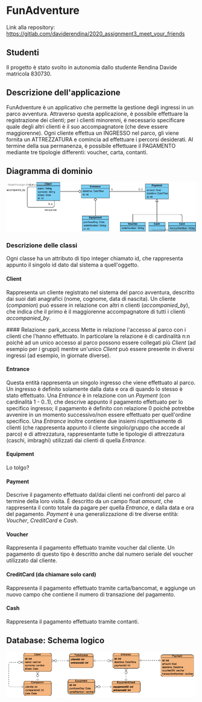 # FunAdventure

Link alla repository: https://gitlab.com/daviderendina/2020_assignment3_meet_your_friends

## Studenti
Il progetto è stato svolto in autonomia dallo studente Rendina Davide matricola 830730.

## Descrizione dell'applicazione
FunAdventure è un applicativo che permette la gestione degli ingressi in un parco avventura. Attraverso questa applicazione, è possibile effettuare la registrazione dei clienti; per i clienti minorenni, è necessario specificare quale degli altri clienti è il suo accompagnatore (che deve essere maggiorenne). Ogni cliente effettua un INGRESSO nel parco, gli viene fornita un ATTREZZATURA e comincia ad effettuare i percorsi desiderati. Al termine della sua permanenza, è possibile effettuare il PAGAMENTO mediante tre tipologie differenti: voucher, carta, contanti.

## Diagramma di dominio

![](img/dominio.jpg)

### Descrizione delle classi

Ogni classe ha un attributo di tipo integer chiamato id, che rappresenta appunto il singolo id dato dal sistema a quell'oggetto.

#### Client
Rappresenta un cliente registrato nel sistema del parco avventura, descritto dai suoi dati anagrafici (nome, cognome, data di nascita). Un cliente (*companion*) può essere in relazione con altri n clienti (*accompanied_by*), che indica che il primo è il maggiorenne accompagnatore di tutti i clienti *accompanied_by*.

#### Relazione: park_access
Mette in relazione l'accesso al parco con i clienti che l'hanno effettuato. In particolare la relazione è di cardinalità n:n poichè ad un unico accesso al parco possono essere collegati più *Client* (ad esempio per i gruppi) mentre un'unico *Client* può essere presente in diversi ingressi (ad esempio, in giornate diverse).

#### Entrance
Questa entità rappresenta un singolo ingresso che viene effettuato al parco. Un ingresso è definito solamente dalla data e ora di quando lo stesso è stato effettuato. Una *Entrance* è in relazione con un *Payment* (con cardinalità 1 - 0..1), che descrive appunto il pagamento effettuato per lo specifico ingresso; il pagamento è definito con relazione 0 poichè potrebbe avvenire in un momento successivo/non essere effettuato per quell'ordine specifico. Una *Entrance* inoltre contiene due insiemi rispettivamente di clienti (che rappresenta appunto il cliente singolo/gruppo che accede al parco) e di attrezzatura, rappresentante tutte le tipologie di attrezzatura (caschi, imbraghi) utilizzati dai clienti di quella *Entrance*.

#### Equipment
Lo tolgo?

#### Payment
Descrive il pagamento effettuato dal/dai clienti nei confronti del parco al termine della loro visita. È descritto da un campo float *amount*, che rappresenta il conto totale da pagare per quella *Entrance*, e dalla data e ora del pagamento. *Payment* è una generalizzazione di tre diverse entità: *Voucher*, *CreditCard* e *Cash*.

#### Voucher
Rappresenta il pagamento effettuato tramite voucher dal cliente. Un pagamento di questo tipo è descritto anche dal numero seriale del voucher utilizzato dal cliente.

#### CreditCard (da chiamare solo card)
Rappresenta il pagamento effettuato tramite carta/bancomat, e aggiunge un nuovo campo che contiene il numero di transazione del pagamento.

#### Cash
Rappresenta il pagamento effettuato tramite contanti.


## Database: Schema logico
![](img/modelloLogico.png)
